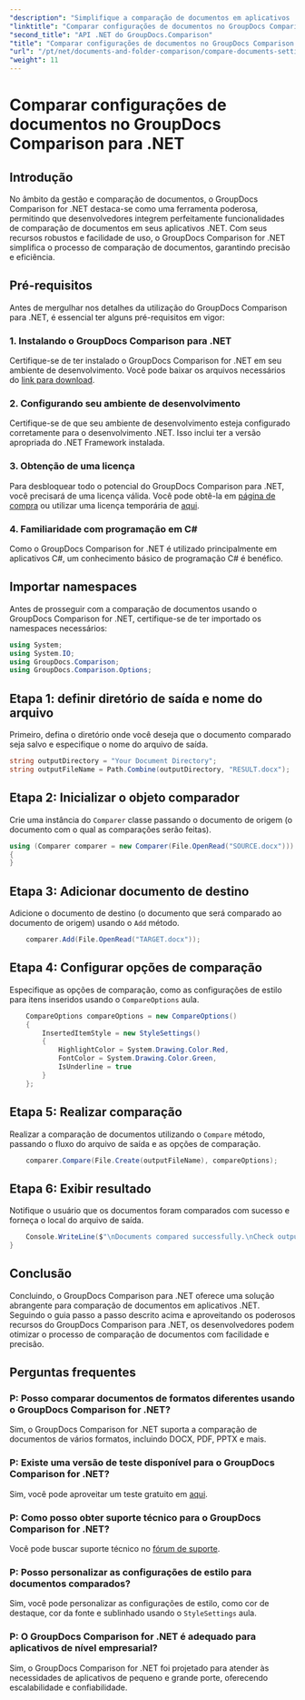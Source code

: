 ```yaml
---
"description": "Simplifique a comparação de documentos em aplicativos .NET com o GroupDocs Comparison. Compare documentos facilmente com recursos avançados."
"linktitle": "Comparar configurações de documentos no GroupDocs Comparison para .NET"
"second_title": "API .NET do GroupDocs.Comparison"
"title": "Comparar configurações de documentos no GroupDocs Comparison para .NET"
"url": "/pt/net/documents-and-folder-comparison/compare-documents-settings-dotnet/"
"weight": 11
---
```


# Comparar configurações de documentos no GroupDocs Comparison para .NET

## Introdução
No âmbito da gestão e comparação de documentos, o GroupDocs Comparison for .NET destaca-se como uma ferramenta poderosa, permitindo que desenvolvedores integrem perfeitamente funcionalidades de comparação de documentos em seus aplicativos .NET. Com seus recursos robustos e facilidade de uso, o GroupDocs Comparison for .NET simplifica o processo de comparação de documentos, garantindo precisão e eficiência.
## Pré-requisitos
Antes de mergulhar nos detalhes da utilização do GroupDocs Comparison para .NET, é essencial ter alguns pré-requisitos em vigor:
### 1. Instalando o GroupDocs Comparison para .NET
Certifique-se de ter instalado o GroupDocs Comparison for .NET em seu ambiente de desenvolvimento. Você pode baixar os arquivos necessários do [link para download](https://releases.groupdocs.com/comparison/net/).
### 2. Configurando seu ambiente de desenvolvimento
Certifique-se de que seu ambiente de desenvolvimento esteja configurado corretamente para o desenvolvimento .NET. Isso inclui ter a versão apropriada do .NET Framework instalada.
### 3. Obtenção de uma licença
Para desbloquear todo o potencial do GroupDocs Comparison para .NET, você precisará de uma licença válida. Você pode obtê-la em [página de compra](https://purchase.groupdocs.com/buy) ou utilizar uma licença temporária de [aqui](https://purchase.groupdocs.com/temporary-license/).
### 4. Familiaridade com programação em C#
Como o GroupDocs Comparison for .NET é utilizado principalmente em aplicativos C#, um conhecimento básico de programação C# é benéfico.

## Importar namespaces
Antes de prosseguir com a comparação de documentos usando o GroupDocs Comparison for .NET, certifique-se de ter importado os namespaces necessários:
```csharp
using System;
using System.IO;
using GroupDocs.Comparison;
using GroupDocs.Comparison.Options;
```
## Etapa 1: definir diretório de saída e nome do arquivo
Primeiro, defina o diretório onde você deseja que o documento comparado seja salvo e especifique o nome do arquivo de saída.
```csharp
string outputDirectory = "Your Document Directory";
string outputFileName = Path.Combine(outputDirectory, "RESULT.docx");
```
## Etapa 2: Inicializar o objeto comparador
Crie uma instância do `Comparer` classe passando o documento de origem (o documento com o qual as comparações serão feitas).
```csharp
using (Comparer comparer = new Comparer(File.OpenRead("SOURCE.docx")))
{
}
```
## Etapa 3: Adicionar documento de destino
Adicione o documento de destino (o documento que será comparado ao documento de origem) usando o `Add` método.
```csharp
    comparer.Add(File.OpenRead("TARGET.docx"));
```
## Etapa 4: Configurar opções de comparação
Especifique as opções de comparação, como as configurações de estilo para itens inseridos usando o `CompareOptions` aula.
```csharp
    CompareOptions compareOptions = new CompareOptions()
    {
        InsertedItemStyle = new StyleSettings()
        {
            HighlightColor = System.Drawing.Color.Red,
            FontColor = System.Drawing.Color.Green,
            IsUnderline = true
        }
    };
```
## Etapa 5: Realizar comparação
Realizar a comparação de documentos utilizando o `Compare` método, passando o fluxo do arquivo de saída e as opções de comparação.
```csharp
    comparer.Compare(File.Create(outputFileName), compareOptions);
```
## Etapa 6: Exibir resultado
Notifique o usuário que os documentos foram comparados com sucesso e forneça o local do arquivo de saída.
```csharp
    Console.WriteLine($"\nDocuments compared successfully.\nCheck output in {Directory.GetCurrentDirectory()}.");
}
```

## Conclusão
Concluindo, o GroupDocs Comparison para .NET oferece uma solução abrangente para comparação de documentos em aplicativos .NET. Seguindo o guia passo a passo descrito acima e aproveitando os poderosos recursos do GroupDocs Comparison para .NET, os desenvolvedores podem otimizar o processo de comparação de documentos com facilidade e precisão.
## Perguntas frequentes
### P: Posso comparar documentos de formatos diferentes usando o GroupDocs Comparison for .NET?
Sim, o GroupDocs Comparison for .NET suporta a comparação de documentos de vários formatos, incluindo DOCX, PDF, PPTX e mais.
### P: Existe uma versão de teste disponível para o GroupDocs Comparison for .NET?
Sim, você pode aproveitar um teste gratuito em [aqui](https://releases.groupdocs.com/).
### P: Como posso obter suporte técnico para o GroupDocs Comparison for .NET?
Você pode buscar suporte técnico no [fórum de suporte](https://forum.groupdocs.com/c/comparison/12).
### P: Posso personalizar as configurações de estilo para documentos comparados?
Sim, você pode personalizar as configurações de estilo, como cor de destaque, cor da fonte e sublinhado usando o `StyleSettings` aula.
### P: O GroupDocs Comparison for .NET é adequado para aplicativos de nível empresarial?
Sim, o GroupDocs Comparison for .NET foi projetado para atender às necessidades de aplicativos de pequeno e grande porte, oferecendo escalabilidade e confiabilidade.